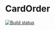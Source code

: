 # CardOrder
[![Build status](https://ci.appveyor.com/api/projects/status/66igxqnde8qvnnuu?svg=true)](https://ci.appveyor.com/project/dashaboog/cardorder)

